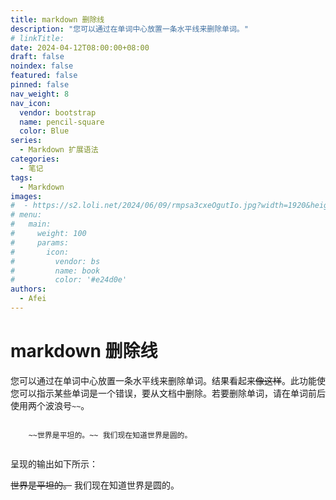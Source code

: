 ```yaml
---
title: markdown 删除线
description: "您可以通过在单词中心放置一条水平线来删除单词。"
# linkTitle:
date: 2024-04-12T08:00:00+08:00
draft: false
noindex: false
featured: false
pinned: false
nav_weight: 8
nav_icon:
  vendor: bootstrap
  name: pencil-square
  color: Blue
series:
  - Markdown 扩展语法
categories:
  - 笔记
tags:
  - Markdown
images:
#  - https://s2.loli.net/2024/06/09/rmpsa3cxeOgutIo.jpg?width=1920&height=1440
# menu:
#   main:
#     weight: 100
#     params:
#       icon:
#         vendor: bs
#         name: book
#         color: '#e24d0e'
authors:
  - Afei
---
```


# markdown 删除线
您可以通过在单词中心放置一条水平线来删除单词。结果看起来~~像这样~~。此功能使您可以指示某些单词是一个错误，要从文档中删除。若要删除单词，请在单词前后使用两个波浪号`~~`。

```

	~~世界是平坦的。~~ 我们现在知道世界是圆的。


```

呈现的输出如下所示：

~~世界是平坦的。~~ 我们现在知道世界是圆的。
